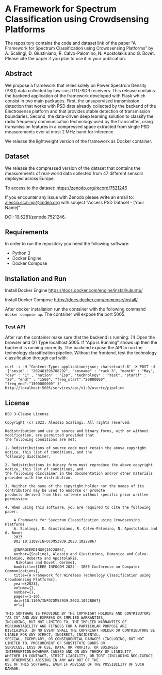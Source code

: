 # A Framework for Spectrum Classification using Crowdsensing Platforms
The repository contains the code and dataset link of the paper "A Framework for Spectrum Classification using Crowdsensing Platforms" by
A. Scalingi, D. Giustiniano, R. Calvo-Palomino, N. Apostolakis and G. Bovet. Please cite the paper if you plan to use it in your publication.

## Abstract
We propose a framework that relies solely on Power Spectrum Density (PSD) data collected by low-cost RTL-SDR receivers.
This release contains the backend application of the framework developed with Flask which consist in two main packages.
First, the unsupervised transmission detection that works with PSD data already collected by the 
backend of the Electrosense platform and that provides stable detection of transmission boundaries. 
Second, the data-driven deep learning solution to classify the radio frequency communication 
technology used by the transmitter, using transmission features in a compressed space extracted from
single PSD measurements over at most 2 MHz band for inference.

We release the lightweight version of the framework as Docker container. 

## Dataset

We release the compressed version of the dataset that contains the measurements of 
real-world data collected from 47 different sensors deployed across Europe.

To access to the dataset: https://zenodo.org/record/7521246

If you encounter any issue with Zenodo please write an email to:
alessio.scalingi@imdea.org with subject "Access PSD Dataset - [Your Name]"

DOI: 10.5281/zenodo.7521246.

## Requirements 
In order to run the repository you need the following software:
- Python 3
- Docker Engine
- Docker Compose

## Installation and Run
Install Docker Engine
https://docs.docker.com/engine/install/ubuntu/

Install Docker Compose https://docs.docker.com/compose/install/

After docker installation run the container with the following command `docker compose up`. 
The container will expose the port 5005.

### Test API
After run the container make sure that the backend is running: (1) Open the browser and (2) Type localhost:5005. 
If "App is Running" shows up then the backend is running correctly.  The backend expose the API to run the technology 
classification pipeline. Without the frontend, test the technology classification through curl with:

`curl -i -H "Content-Type: application/json; charset=utf-8" -X POST -d '{"snsid" : "202481596708292", "snsname" : "rack_3", "month" : "May", "day" : "1" , "nation" : "Esp", "technology" : "test", "startf" : "20", "endf" : "1500", "freq_start":"20000000", "freq_end":"1500000000" }' http://localhost:5005/services/api/v1.0/usertc/pipeline
`



## License
```
BSD 3-Clause License

Copyright (c) 2023, Alessio Scalingi, All rights reserved.

Redistribution and use in source and binary forms, with or without modification, are permitted provided that 
the following conditions are met:

1. Redistributions of source code must retain the above copyright notice, this list of conditions, and the 
following disclaimer.

2. Redistributions in binary form must reproduce the above copyright notice, this list of conditions, and 
the following disclaimer in the documentation and/or other materials provided with the distribution.

3. Neither the name of the copyright holder nor the names of its contributors may be used to endorse or promote 
products derived from this software without specific prior written permission.

4. When using this software, you are required to cite the following paper:

    A Framework for Spectrum Classification using Crowdsensing Platforms
    A. Scalingi, D. Giustiniano, R. Calvo-Palomino, N. Apostolakis and G. Bovet
    2023
    DOI 10.1109/INFOCOM53939.2023.10228867

    @INPROCEEDINGS{10228867,
    author={Scalingi, Alessio and Giustiniano, Domenico and Calvo-Palomino, Roberto and Apostolakis,
     Nikolaos and Bovet, Gérôme},
    booktitle={IEEE INFOCOM 2023 - IEEE Conference on Computer Communications}, 
    title={A Framework for Wireless Technology Classification using Crowdsensing Platforms}, 
    year={2023},
    volume={},
    number={},
    pages={1-10},
    doi={10.1109/INFOCOM53939.2023.10228867}
    url=}

THIS SOFTWARE IS PROVIDED BY THE COPYRIGHT HOLDERS AND CONTRIBUTORS "AS IS" AND ANY EXPRESS OR IMPLIED WARRANTIES, 
INCLUDING, BUT NOT LIMITED TO, THE IMPLIED WARRANTIES OF MERCHANTABILITY AND FITNESS FOR A PARTICULAR PURPOSE ARE 
DISCLAIMED. IN NO EVENT SHALL THE COPYRIGHT HOLDER OR CONTRIBUTORS BE LIABLE FOR ANY DIRECT, INDIRECT, INCIDENTAL,
SPECIAL, EXEMPLARY, OR CONSEQUENTIAL DAMAGES (INCLUDING, BUT NOT LIMITED TO, PROCUREMENT OF SUBSTITUTE GOODS OR
SERVICES; LOSS OF USE, DATA, OR PROFITS; OR BUSINESS INTERRUPTION)HOWEVER CAUSED AND ON ANY THEORY OF LIABILITY, 
WHETHER IN CONTRACT, STRICT LIABILITY, OR TORT (INCLUDING NEGLIGENCE OR OTHERWISE) ARISING IN ANY WAY OUT OF THE 
USE OF THIS SOFTWARE, EVEN IF ADVISED OF THE POSSIBILITY OF SUCH DAMAGE.

```
